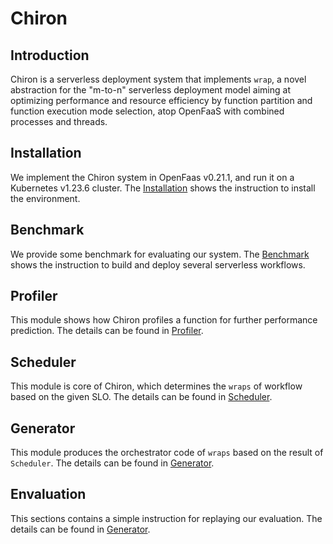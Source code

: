 # Chiron

## Introduction
Chiron is a serverless deployment system that implements `wrap`, a novel abstraction for the "m-to-n" serverless deployment model aiming at optimizing performance and resource efficiency by function partition and function execution mode selection, atop OpenFaaS with combined processes and threads.

## Installation
We implement the Chiron system in OpenFaas v0.21.1, and run it on a Kubernetes v1.23.6 cluster. The [Installation](https://github.com/ykiauz/Chiron/tree/main/Installation) shows the instruction to install the environment.

## Benchmark
We provide some benchmark for evaluating our system. The [Benchmark](https://github.com/ykiauz/Chiron/tree/main/Benchmark) shows the instruction to build and deploy several serverless workflows.

## Profiler
This module shows how Chiron profiles a function for further performance prediction. The details can be found in [Profiler](https://github.com/ykiauz/Chiron/tree/main/Profiler).

## Scheduler
This module is core of Chiron, which determines the `wraps` of workflow based on the given SLO. The details can be found in [Scheduler](https://github.com/ykiauz/Chiron/tree/main/Scheduler).

## Generator
This module produces the orchestrator code of `wraps` based on the result of `Scheduler`. The details can be found in [Generator](https://github.com/ykiauz/Chiron/tree/main/Generator).


## Envaluation
This sections contains a simple instruction for replaying our evaluation. The details can be found in [Generator](https://github.com/ykiauz/Chiron/tree/main/Envaluation).